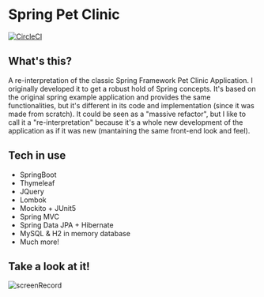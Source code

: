 # Spring Pet Clinic

[![CircleCI](https://circleci.com/gh/FedericoBonel/spring-pet-clinic/tree/main.svg?style=svg&circle-token=e9edfc4051a68481eb2aef3b5f4188f3b436d4e0)](https://circleci.com/gh/FedericoBonel/spring-pet-clinic/tree/main)

## What's this?

A re-interpretation of the classic Spring Framework Pet Clinic Application. I originally developed it to get a robust hold of Spring concepts. 
It's based on the original spring example application and provides the same functionalities, but it's different in its code and implementation (since it was made from scratch). 
It could be seen as a "massive refactor", but I like to call it a "re-interpretation" because it's a whole new 
development of the application as if it was new (mantaining the same front-end look and feel).


## Tech in use

* SpringBoot
* Thymeleaf
* JQuery
* Lombok
* Mockito + JUnit5
* Spring MVC
* Spring Data JPA + Hibernate
* MySQL & H2 in memory database
* Much more!

## Take a look at it!

![screenRecord](https://media2.giphy.com/media/9tVOjlIjGtBUFiYLDQ/giphy.gif?cid=790b76117e29ab15f32ec873cc519adfbbad5f5ecd02848b&rid=giphy.gif&ct=g)